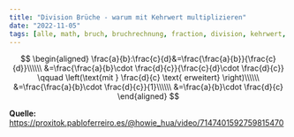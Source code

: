 ```yaml
---
title: "Division Brüche - warum mit Kehrwert multiplizieren"
date: "2022-11-05"
tags: [alle, math, bruch, bruchrechnung, fraction, division, kehrwert, kehrbruch, tiktok, howie_hua]
---
```


$$
\begin{aligned}
\frac{a}{b}:\frac{c}{d}&=\frac{\frac{a}{b}}{\frac{c}{d}}\\\\\\
&=\frac{\frac{a}{b}\cdot \frac{d}{c}}{\frac{c}{d}\cdot \frac{d}{c}} \qquad \left(\text{mit } \frac{d}{c} \text{ erweitert} \right)\\\\\\
&=\frac{\frac{a}{b}\cdot \frac{d}{c}}{1}\\\\\\
&=\frac{a}{b}\cdot \frac{d}{c}
\end{aligned}
$$

**Quelle:** https://proxitok.pabloferreiro.es/@howie_hua/video/7147401592759815470 